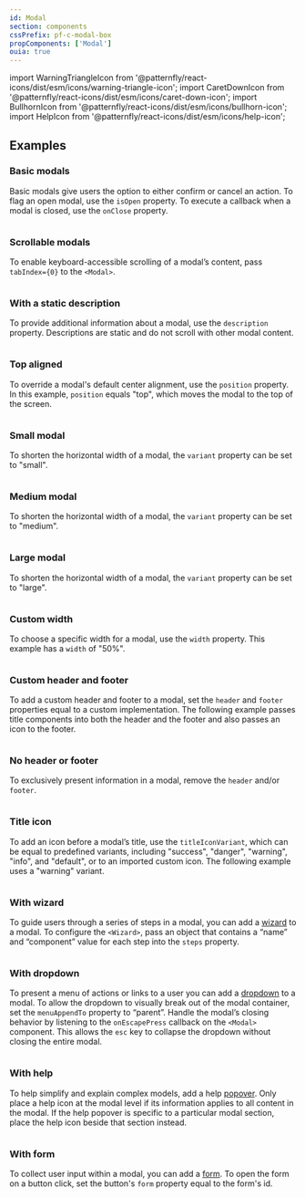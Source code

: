 ```yaml
---
id: Modal
section: components
cssPrefix: pf-c-modal-box
propComponents: ['Modal']
ouia: true
---
```


import WarningTriangleIcon from '@patternfly/react-icons/dist/esm/icons/warning-triangle-icon';
import CaretDownIcon from '@patternfly/react-icons/dist/esm/icons/caret-down-icon';
import BullhornIcon from '@patternfly/react-icons/dist/esm/icons/bullhorn-icon';
import HelpIcon from '@patternfly/react-icons/dist/esm/icons/help-icon';

## Examples

### Basic modals

Basic modals give users the option to either confirm or cancel an action. To flag an open modal, use the `isOpen` property. To execute a callback when a modal is closed, use the `onClose` property.

```ts file="./ModalBasic.tsx"
```

### Scrollable modals

To enable keyboard-accessible scrolling of a modal’s content, pass `tabIndex={0}` to the `<Modal>`.

```ts file="ModalWithOverflowingContent.tsx"
```

### With a static description

To provide additional information about a modal, use the `description` property. Descriptions are static and do not scroll with other modal content.

```ts file="./ModalWithDescription.tsx"
```

### Top aligned

To override a modal's default center alignment, use the `position` property. In this example, `position` equals "top", which moves the modal to the top of the screen.

```ts file="./ModalTopAligned.tsx"
```

### Small modal

To shorten the horizontal width of a modal, the `variant` property can be set to "small".

```ts file="./ModalSmall.tsx"
```

### Medium modal

To shorten the horizontal width of a modal, the `variant` property can be set to "medium".

```ts file="./ModalMedium.tsx"
```

### Large modal

To shorten the horizontal width of a modal, the `variant` property can be set to "large".

```ts file="./ModalLarge.tsx"
```

### Custom width

To choose a specific width for a modal, use the `width` property. This example has a `width` of "50%".

```ts file="./ModalCustomWidth.tsx"
```

### Custom header and footer

To add a custom header and footer to a modal, set the `header` and `footer` properties equal to a custom implementation. The following example passes title components into both the header and the footer and also passes an icon to the footer.

```ts file="./ModalCustomHeaderFooter.tsx"
```

### No header or footer

To exclusively present information in a modal, remove the `header` and/or `footer`.

```ts file="./ModalNoHeaderFooter.tsx"
```

### Title icon

To add an icon before a modal’s title, use the `titleIconVariant`, which can be equal to predefined variants, including "success", "danger", "warning", "info", and "default", or to an imported custom icon. The following example uses a "warning" variant.

```ts file="./ModalTitleIcon.tsx"
```

### With wizard

To guide users through a series of steps in a modal, you can add a [wizard](/components/wizard) to a modal. To configure the `<Wizard>`, pass an object that contains a “name” and “component” value for each step into the `steps` property.

```ts file="./ModalWithWizard.tsx"
```

### With dropdown

To present a menu of actions or links to a user you can add a [dropdown](/components/dropdown) to a modal. To allow the dropdown to visually break out of the modal container, set the `menuAppendTo` property to “parent”. Handle the modal’s closing behavior by listening to the `onEscapePress` callback on the `<Modal>` component. This allows the `esc` key to collapse the dropdown without closing the entire modal.

```ts file="./ModalWithDropdown.tsx"
```

### With help

To help simplify and explain complex models, add a help [popover](components/popover). Only place a help icon at the modal level if its information applies to all content in the modal. If the help popover is specific to a particular modal section, place the help icon beside that section instead.

```ts file="./ModalWithHelp.tsx"
```

### With form

To collect user input within a modal, you can add a [form](/components/form). To open the form on a button click, set the button's `form` property equal to the form's id. 

```ts file="ModalWithForm.tsx"
```

